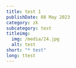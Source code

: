 ```yaml
---
title: test 1
publishDate: 08 May 2023
category: zk
subcategory: test
titleimg:
  img: /media/24.jpg
  alt: test
short: "* test"
long: ttest
---
```

